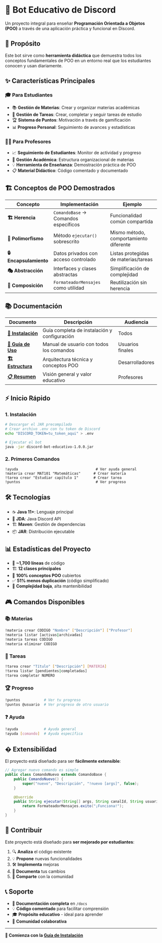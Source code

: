 # 🤖 Bot Educativo de Discord

Un proyecto integral para enseñar **Programación Orientada a Objetos (POO)** a través de una aplicación práctica y funcional en Discord.

## 🎯 Propósito

Este bot sirve como **herramienta didáctica** que demuestra todos los conceptos fundamentales de POO en un entorno real que los estudiantes conocen y usan diariamente.

## ✨ Características Principales

### 🎓 **Para Estudiantes**
- 📚 **Gestión de Materias**: Crear y organizar materias académicas
- 📝 **Gestión de Tareas**: Crear, completar y seguir tareas de estudio
- 🏆 **Sistema de Puntos**: Motivación a través de gamificación
- 📊 **Progreso Personal**: Seguimiento de avances y estadísticas

### 👩‍🏫 **Para Profesores**
- 📈 **Seguimiento de Estudiantes**: Monitor de actividad y progreso
- 🎯 **Gestión Académica**: Estructura organizacional de materias
- 💡 **Herramienta de Enseñanza**: Demostración práctica de POO
- 📋 **Material Didáctico**: Código comentado y documentado

## 🏗️ Conceptos de POO Demostrados

| Concepto | Implementación | Ejemplo |
|----------|----------------|---------|
| **🏗️ Herencia** | `ComandoBase` → Comandos específicos | Funcionalidad común compartida |
| **🔄 Polimorfismo** | Método `ejecutar()` sobrescrito | Mismo método, comportamiento diferente |
| **🔒 Encapsulamiento** | Datos privados con acceso controlado | Listas protegidas de materias/tareas |
| **🎭 Abstracción** | Interfaces y clases abstractas | Simplificación de complejidad |
| **🧩 Composición** | `FormateadorMensajes` como utilidad | Reutilización sin herencia |

## 📚 Documentación

| Documento | Descripción | Audiencia |
|-----------|-------------|-----------|
| **[🚀 Instalación](docs/INSTALACION.md)** | Guía completa de instalación y configuración | Todos |
| **[📖 Guía de Uso](docs/GUIA_USO.md)** | Manual de usuario con todos los comandos | Usuarios finales |
| **[🏗️ Estructura](docs/ESTRUCTURA.md)** | Arquitectura técnica y conceptos POO | Desarrolladores |
| **[📋 Resumen](docs/RESUMEN.md)** | Visión general y valor educativo | Profesores |

## ⚡ Inicio Rápido

### 1. **Instalación**
```bash
# Descargar el JAR precompilado
# Crear archivo .env con tu token de Discord
echo "DISCORD_TOKEN=tu_token_aqui" > .env

# Ejecutar el bot
java -jar discord-bot-educativo-1.0.0.jar
```

### 2. **Primeros Comandos**
```
!ayuda                                    # Ver ayuda general
!materia crear MAT101 "Matemáticas"      # Crear materia
!tarea crear "Estudiar capítulo 1"       # Crear tarea
!puntos                                   # Ver progreso
```

## 🛠️ Tecnologías

- ☕ **Java 11+**: Lenguaje principal
- 🤖 **JDA**: Java Discord API
- 🏗️ **Maven**: Gestión de dependencias
- 📦 **JAR**: Distribución ejecutable

## 📊 Estadísticas del Proyecto

- 📝 **~1,700 líneas** de código
- 🏗️ **12 clases principales** 
- 🔧 **100% conceptos POO** cubiertos
- ✅ **51% menos duplicación** (código simplificado)
- 🎯 **Complejidad baja**, alta mantenibilidad

## 🎮 Comandos Disponibles

### **📚 Materias**
```bash
!materia crear CODIGO "Nombre" ["Descripción"] ["Profesor"]
!materia listar [activas|archivadas]
!materia tareas CODIGO
!materia eliminar CODIGO
```

### **📝 Tareas**
```bash
!tarea crear "Título" ["Descripción"] [MATERIA]
!tarea listar [pendientes|completadas]
!tarea completar NUMERO
```

### **🏆 Progreso**
```bash
!puntos           # Ver tu progreso
!puntos @usuario  # Ver progreso de otro usuario
```

### **❓ Ayuda**
```bash
!ayuda            # Ayuda general
!ayuda [comando]  # Ayuda específica
```

## � Extensibilidad

El proyecto está diseñado para ser **fácilmente extensible**:

```java
// Agregar nuevo comando es simple
public class ComandoNuevo extends ComandoBase {
    public ComandoNuevo() {
        super("nuevo", "Descripción", "!nuevo [args]", false);
    }
    
    @Override
    public String ejecutar(String[] args, String canalId, String usuarioId) {
        return FormateadorMensajes.exito("¡Funciona!");
    }
}
```

## 🤝 Contribuir

Este proyecto está diseñado para **ser mejorado por estudiantes**:

1. 🔍 **Analiza** el código existente
2. 💡 **Propone** nuevas funcionalidades  
3. 🛠️ **Implementa** mejoras
4. 📖 **Documenta** tus cambios
5. 🎯 **Comparte** con la comunidad

## 📞 Soporte

- 📖 **Documentación completa** en `/docs`
- 💡 **Código comentado** para facilitar comprensión
- 🎓 **Propósito educativo** - ideal para aprender
- 👥 **Comunidad colaborativa**

---

**🚀 Comienza con la [Guía de Instalación](docs/INSTALACION.md)**
